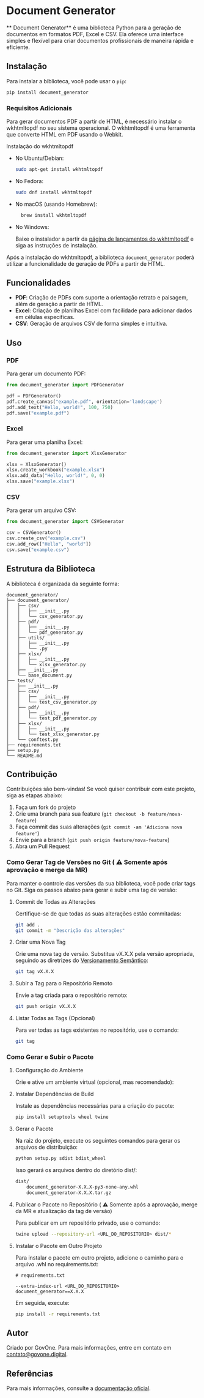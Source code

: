 
# Document Generator

** Document Generator** é uma biblioteca Python para a geração de documentos em formatos PDF, Excel e CSV. Ela oferece uma interface simples e flexível para criar documentos profissionais de maneira rápida e eficiente.

## Instalação

Para instalar a biblioteca, você pode usar o `pip`:

```bash
pip install document_generator
```

### Requisitos Adicionais
Para gerar documentos PDF a partir de HTML, é necessário instalar o wkhtmltopdf no seu sistema operacional. O wkhtmltopdf é uma ferramenta que converte HTML em PDF usando o Webkit.

Instalação do wkhtmltopdf

* No Ubuntu/Debian:
    ```bash
    sudo apt-get install wkhtmltopdf
    ```

* No Fedora:
    ```bash
    sudo dnf install wkhtmltopdf
    ```

* No macOS (usando Homebrew):
  ```bash
    brew install wkhtmltopdf
  ```

* No Windows:

    Baixe o instalador a partir da [página de lançamentos do wkhtmltopdf](https://wkhtmltopdf.org/downloads.html) e siga as instruções de instalação.

Após a instalação do wkhtmltopdf, a biblioteca `document_generator` poderá utilizar a funcionalidade de geração de PDFs a partir de HTML.

## Funcionalidades

- **PDF**: Criação de PDFs com suporte a orientação retrato e paisagem, além de geração a partir de HTML.
- **Excel**: Criação de planilhas Excel com facilidade para adicionar dados em células específicas.
- **CSV**: Geração de arquivos CSV de forma simples e intuitiva.

## Uso

### PDF

Para gerar um documento PDF:

```python
from document_generator import PDFGenerator

pdf = PDFGenerator()
pdf.create_canvas("example.pdf", orientation='landscape')
pdf.add_text("Hello, world!", 100, 750)
pdf.save("example.pdf")
```

### Excel

Para gerar uma planilha Excel:

```python
from document_generator import XlsxGenerator

xlsx = XlsxGenerator()
xlsx.create_workbook("example.xlsx")
xlsx.add_data("Hello, world!", 0, 0)
xlsx.save("example.xlsx")
```

### CSV

Para gerar um arquivo CSV:

```python
from document_generator import CSVGenerator

csv = CSVGenerator()
csv.create_csv("example.csv")
csv.add_row(["Hello", "world"])
csv.save("example.csv")
```

## Estrutura da Biblioteca

A biblioteca é organizada da seguinte forma:

```
document_generator/
├── document_generator/
│   ├── csv/
│   │   ├── __init__.py
│   │   └── csv_generator.py
│   ├── pdf/
│   │   ├── __init__.py
│   │   └── pdf_generator.py
│   ├── utils/
│   │   ├── __init__.py
│   │   └── .py
│   ├── xlsx/
│   │   ├── __init__.py
│   │   └── xlsx_generator.py
│   ├── __init__.py
│   └── base_document.py
├── tests/
│   ├── __init__.py
│   ├── csv/
│   │   ├── __init__.py
│   │   └── test_csv_generator.py
│   ├── pdf/
│   │   ├── __init__.py
│   │   └── test_pdf_generator.py
│   ├── xlsx/
│   │   ├── __init__.py
│   │   └── test_xlsx_generator.py
│   └── conftest.py
├── requirements.txt
├── setup.py
└── README.md
```

## Contribuição

Contribuições são bem-vindas! Se você quiser contribuir com este projeto, siga as etapas abaixo:

1. Faça um fork do projeto
2. Crie uma branch para sua feature (`git checkout -b feature/nova-feature`)
3. Faça commit das suas alterações (`git commit -am 'Adiciona nova feature'`)
4. Envie para a branch (`git push origin feature/nova-feature`)
5. Abra um Pull Request

### Como Gerar Tag de Versões no Git ( ⚠️ Somente após aprovação e merge da MR)

Para manter o controle das versões da sua biblioteca, você pode criar tags no Git. Siga os passos abaixo para gerar e subir uma tag de versão:

1. Commit de Todas as Alterações

    Certifique-se de que todas as suas alterações estão commitadas:

    ```bash
    git add .
    git commit -m "Descrição das alterações"
    ```

2. Criar uma Nova Tag

    Crie uma nova tag de versão. Substitua vX.X.X pela versão apropriada, seguindo as diretrizes do [Versionamento Semântico](https://semver.org/lang/pt-BR/):

    ```bash
    git tag vX.X.X
    ```

3. Subir a Tag para o Repositório Remoto

    Envie a tag criada para o repositório remoto:

    ```bash
    git push origin vX.X.X
    ```

4. Listar Todas as Tags (Opcional)

    Para ver todas as tags existentes no repositório, use o comando:

    ```bash
    git tag
    ```

### Como Gerar e Subir o Pacote
1. Configuração do Ambiente

   Crie e ative um ambiente virtual (opcional, mas recomendado):


2. Instalar Dependências de Build

    Instale as dependências necessárias para a criação do pacote:

    ```bash
    pip install setuptools wheel twine
    ```

3. Gerar o Pacote 

    Na raiz do projeto, execute os seguintes comandos para gerar os arquivos de distribuição:

    ```bash
    python setup.py sdist bdist_wheel
    ```
    Isso gerará os arquivos dentro do diretório dist/:

    ```bash
    dist/
        document_generator-X.X.X-py3-none-any.whl
        document_generator-X.X.X.tar.gz
    ```


4. Publicar o Pacote no Repositório ( ⚠️ Somente após a aprovação, merge da MR e atualização da tag de versão)

    Para publicar em um repositório privado, use o comando:

    ```bash
    twine upload --repository-url <URL_DO_REPOSITORIO> dist/*
    ```
   
5. Instalar o Pacote em Outro Projeto

    Para instalar o pacote em outro projeto, adicione o caminho para o arquivo .whl no requirements.txt:

    ```text
    # requirements.txt

    --extra-index-url <URL_DO_REPOSITORIO>
    document_generator==X.X.X
   ```
    Em seguida, execute:
    
    ```bash
    pip install -r requirements.txt
    ```

## Autor

Criado por GovOne. Para mais informações, entre em contato em [contato@govone.digital](mailto:contato@govone.digital).

## Referências

Para mais informações, consulte a [documentação oficial](https://gitlab.govone.digital/govone/document_generator.git).

